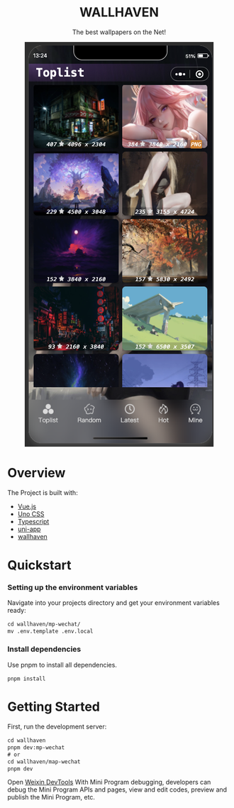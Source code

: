 <h1 align="center">
    WALLHAVEN 
</h1>
<p align="center">
    The best wallpapers on the Net!
</p>

<div align="center">
    <img src="./.github/assets/demo.png" />
</div>

# Overview
The Project is built with:
- [Vue.js](https://vuejs.org/)
- [Uno CSS](https://unocss.dev/)
- [Typescript](https://www.typescriptlang.org/)
- [uni-app](https://uniapp.dcloud.net.cn)
- [wallhaven](https://wallhaven.cc/)

# Quickstart

### Setting up the environment variables

Navigate into your projects directory and get your environment variables ready:

```shell
cd wallhaven/mp-wechat/
mv .env.template .env.local
```

### Install dependencies

Use pnpm to install all dependencies.

```shell
pnpm install
```

# Getting Started

First, run the development server:

```shell
cd wallhaven
pnpm dev:mp-wechat
# or
cd wallhaven/map-wechat
pnpm dev
```

Open [Weixin DevTools](https://developers.weixin.qq.com/miniprogram/en/dev/devtools/devtools.html) With Mini Program debugging, developers can debug the Mini Program APIs and pages, view and edit codes, preview and publish the Mini Program, etc.
